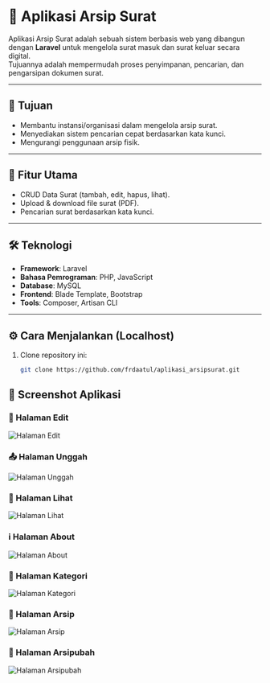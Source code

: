 # 📂 Aplikasi Arsip Surat

Aplikasi Arsip Surat adalah sebuah sistem berbasis web yang dibangun dengan **Laravel** untuk mengelola surat masuk dan surat keluar secara digital.  
Tujuannya adalah mempermudah proses penyimpanan, pencarian, dan pengarsipan dokumen surat.

---

## 🎯 Tujuan
- Membantu instansi/organisasi dalam mengelola arsip surat.  
- Menyediakan sistem pencarian cepat berdasarkan kata kunci.  
- Mengurangi penggunaan arsip fisik.

---

## 🚀 Fitur Utama 
- CRUD Data Surat (tambah, edit, hapus, lihat).  
- Upload & download file surat (PDF).  
- Pencarian surat berdasarkan kata kunci.  
 

---

## 🛠️ Teknologi
- **Framework**: Laravel  
- **Bahasa Pemrograman**: PHP, JavaScript  
- **Database**: MySQL  
- **Frontend**: Blade Template, Bootstrap  
- **Tools**: Composer, Artisan CLI  

---

## ⚙️ Cara Menjalankan (Localhost)
1. Clone repository ini:
   ```bash
   git clone https://github.com/frdaatul/aplikasi_arsipsurat.git

## 📸 Screenshot Aplikasi

### 📝 Halaman Edit
![Halaman Edit](edit.png)

### 📤 Halaman Unggah
![Halaman Unggah](unggah.png)

### 👀 Halaman Lihat
![Halaman Lihat](screenshot/lihat.png)

### ℹ️ Halaman About
![Halaman About](about.png)

### 📂 Halaman Kategori
![Halaman Kategori](kategori.png)

### 📑 Halaman Arsip
![Halaman Arsip](arsip.png)

### 📑 Halaman Arsipubah
![Halaman Arsipubah](arsipubah.png)


